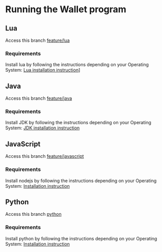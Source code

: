 # Running the Wallet program

## Lua

Access this branch [feature/lua](https://github.com/hei-school/cc-d1-my-wallet-Tsirimaholy/tree/feature/lua)

### Requirements

Install lua by following the instructions depending on your Operating System: [Lua installation instruction](https://www.lua.org/download.html)]

## Java

Access this branch [feature/java](https://github.com/hei-school/cc-d1-my-wallet-Tsirimaholy/tree/feature/java)

### Requirements

Install JDK by following the instructions depending on your Operating System: [JDK installation instruction](https://www.oracle.com/java/technologies/javase/jdk17-archive-downloads.html)

## JavaScript

Access this branch [feature/javascript](https://github.com/hei-school/cc-d1-my-wallet-Tsirimaholy/tree/feature/js)

### Requirements

Install nodejs by following the instructions depending on your Operating System: [Installation instruction](https://nodejs.org/en/download/current)

## Python

 Access this branch [python](https://github.com/hei-school/ccc-d1-my-wallet-Tsirimaholy/tree/feature/python)

### Requirements

Install python by following the instructions depending on your Operating System: [Installation instruction](https://www.python.org/downloads/)
